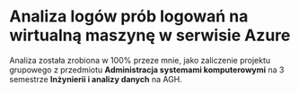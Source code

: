 # Analiza logów prób logowań na wirtualną maszynę w serwisie Azure

Analiza została zrobiona w 100% przeze mnie, jako zaliczenie projektu grupowego z przedmiotu **Administracja systemami komputerowymi** na 3 semestrze **Inżynierii i analizy danych** na AGH.
